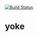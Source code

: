 [![Build Status](https://travis-ci.org/andela-mabdussalam/yoke.svg?branch=develop)](https://travis-ci.org/andela-mabdussalam/yoke)

# yoke
